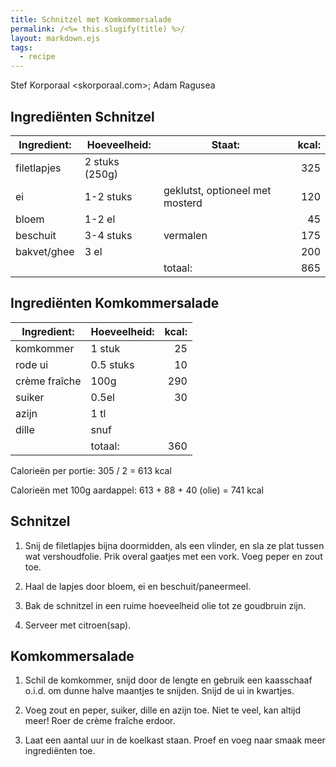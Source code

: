 ```yaml
---
title: Schnitzel met Komkommersalade
permalink: /<%= this.slugify(title) %>/
layout: markdown.ejs
tags:
  - recipe
---
```


Stef Korporaal <skorporaal.com>; Adam Ragusea

## Ingrediënten Schnitzel

| Ingredient: | Hoeveelheid:   | Staat:                          | kcal: |
| ----------- | -------------- | ------------------------------- | ----: |
| filetlapjes | 2 stuks (250g) |                                 |   325 |
| ei          | 1-2 stuks      | geklutst, optioneel met mosterd |   120 |
| bloem       | 1-2 el         |                                 |    45 |
| beschuit    | 3-4 stuks      | vermalen                        |   175 |
| bakvet/ghee | 3 el           |                                 |   200 |
|             |                | totaal:                         |   865 |

## Ingrediënten Komkommersalade

| Ingredient:   | Hoeveelheid: | kcal: |
| ------------- | ------------ | ----: |
| komkommer     | 1 stuk       |    25 |
| rode ui       | 0.5 stuks    |    10 |
| crème fraîche | 100g         |   290 |
| suiker        | 0.5el        |    30 |
| azijn         | 1 tl         |       |
| dille         | snuf         |       |
|               | totaal:      |   360 |

Calorieën per portie: 305 / 2 = 613 kcal

Calorieën met 100g aardappel: 613 + 88 + 40 (olie) = 741 kcal

## Schnitzel

1. Snij de filetlapjes bijna doormidden, als een vlinder, en sla ze plat tussen wat vershoudfolie. Prik overal gaatjes met een vork. Voeg peper en zout toe.

1. Haal de lapjes door bloem, ei en beschuit/paneermeel.

1. Bak de schnitzel in een ruime hoeveelheid olie tot ze goudbruin zijn.

1. Serveer met citroen(sap).

## Komkommersalade

1. Schil de komkommer, snijd door de lengte en gebruik een kaasschaaf o.i.d. om dunne halve maantjes te snijden. Snijd de ui in kwartjes.

1. Voeg zout en peper, suiker, dille en azijn toe. Niet te veel, kan altijd meer! Roer de crème fraîche erdoor.

1. Laat een aantal uur in de koelkast staan. Proef en voeg naar smaak meer ingrediënten toe.
